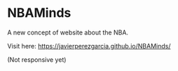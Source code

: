 # NBAMinds
A new concept of website about the NBA.

Visit here: https://javierperezgarcia.github.io/NBAMinds/

(Not responsive yet)
